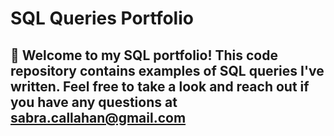 # SQL Queries Portfolio

## 👋 Welcome to my SQL portfolio! This code repository contains examples of SQL queries I've written. Feel free to take a look and reach out if you have any questions at sabra.callahan@gmail.com
